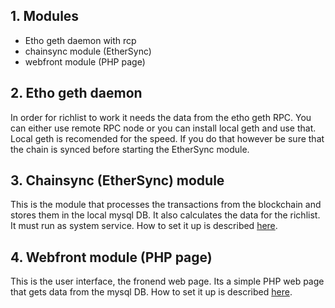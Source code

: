 ## 1. Modules

- Etho geth daemon with rcp
- chainsync module (EtherSync)
- webfront module (PHP page)

## 2. Etho geth daemon

In order for richlist to work it needs the data from the etho geth RPC. You can either use remote RPC node or you can install local geth and use that. Local geth is recomended for the speed. If you do that however be sure that the chain is synced before starting the EtherSync module.

## 3. Chainsync (EtherSync) module

This is the module that processes the transactions from the blockchain and stores them in the local mysql DB. It also calculates the data for the richlist. It must run as system service. How to set it up is described [here](https://github.com/def670/Xerom-richlist/blob/master/richlist/chainsync/README.md).

## 4. Webfront module (PHP page)

This is the user interface, the fronend web page. Its a simple PHP web page that gets data from the mysql DB. How to set it up is described [here](https://github.com/taeguscromis/etho/tree/master/richlist/webfront).

